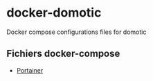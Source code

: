 # docker-domotic
Docker compose configurations files for domotic

## Fichiers docker-compose
 - [Portainer](https://github.com/Couss/docker-domotic/blob/main/portainer/docker-compose.yaml)
